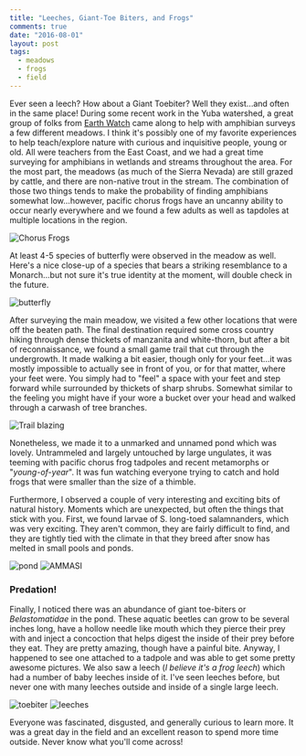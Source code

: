 ```yaml
---
title: "Leeches, Giant-Toe Biters, and Frogs"
comments: true
date: "2016-08-01"
layout: post
tags: 
  - meadows
  - frogs
  - field
---
```


Ever seen a leech? How about a Giant Toebiter? Well they exist...and often in the same place! During some recent work in the Yuba watershed, a great group of folks from [Earth Watch](http://earthwatch.org/expeditions) came along to help with amphibian surveys a few different meadows. I think it's possibly one of my favorite experiences to help teach/explore nature with curious and inquisitive people, young or old. All were teachers from the East Coast, and we had a great time surveying for amphibians in wetlands and streams throughout the area. For the most part, the meadows (as much of the Sierra Nevada) are still grazed by cattle, and there are non-native trout in the stream. The combination of those two things tends to make the probability of finding amphibians somewhat low...however, pacific chorus frogs have an uncanny ability to occur nearly everywhere and we found a few adults as well as tapdoles at multiple locations in the region.

![Chorus Frogs](https://dl.dropboxusercontent.com/u/108583959/loney/P1080208.JPG)

At least 4-5 species of butterfly were observed in the meadow as well. Here's a nice close-up of a species that bears a striking resemblance to a Monarch...but not sure it's true identity at the moment, will double check in the future.

![butterfly](https://dl.dropboxusercontent.com/u/108583959/loney/P1080218.JPG)

After surveying the main meadow, we visited a few other locations that were off the beaten path. The final destination required some cross country hiking through dense thickets of manzanita and white-thorn, but after a bit of reconnaissance, we found a small game trail that cut through the undergrowth. It made walking a bit easier, though only for your feet...it was mostly impossible to actually see in front of you, or for that matter, where your feet were. You simply had to "feel" a space with your feet and step forward while surrounded by thickets of sharp shrubs. Somewhat similar to the feeling you might have if your wore a bucket over your head and walked through a carwash of tree branches.

![Trail blazing](https://dl.dropboxusercontent.com/u/108583959/loney/P1080251.JPG)

Nonetheless, we made it to a unmarked and unnamed pond which was lovely. Untrammeled and largely untouched by large ungulates, it was teeming with pacific chorus frog tadpoles and recent metamorphs or "*young-of-year*". It was fun watching everyone trying to catch and hold frogs that were smaller than the size of a thimble.

Furthermore, I observed a couple of very interesting and exciting bits of natural history. Moments which are unexpected, but often the things that stick with you. First, we found larvae of S. long-toed salamnanders, which was very exciting. They aren't common, they are fairly difficult to find, and they are tightly tied with the climate in that they breed after snow has melted in small pools and ponds. 

![pond](https://dl.dropboxusercontent.com/u/108583959/loney/P1080254.JPG)
![AMMASI](https://dl.dropboxusercontent.com/u/108583959/loney/P1080257.JPG)

### Predation!

Finally, I noticed there was an abundance of giant toe-biters or *Belastomatidae* in the pond. These aquatic beetles can grow to be several inches long, have a hollow needle like mouth which they pierce their prey with and inject a concoction that helps digest the inside of their prey before they eat. They are pretty amazing, though have a painful bite. Anyway, I happened to see one attached to a tadpole and was able to get some pretty awesome pictures. We also saw a leech (*I believe it's a frog leech*) which had a number of baby leeches inside of it. I've seen leeches before, but never one with many leeches outside and inside of a single large leech. 

![toebiter](https://dl.dropboxusercontent.com/u/108583959/loney/P1080244.JPG)
![leeches](https://dl.dropboxusercontent.com/u/108583959/loney/P1080265.JPG)

Everyone was fascinated, disgusted, and generally curious to learn more. It was a great day in the field and an excellent reason to spend more time outside. Never know what you'll come across!

